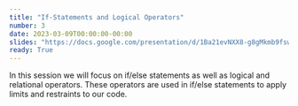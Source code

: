 ```yaml
---
title: "If-Statements and Logical Operators"
number: 3
date: 2023-03-09T00:00:00-00:00
slides: "https://docs.google.com/presentation/d/1Ba21evNXX8-g8gMkmb9fswbqGonjifS7r8typ6gdgIg/edit?usp=sharing"
ready: True
---
```


In this session we will focus on if/else statements as well as logical and relational operators. These operators are used in if/else statements to apply limits and restraints to our code.

